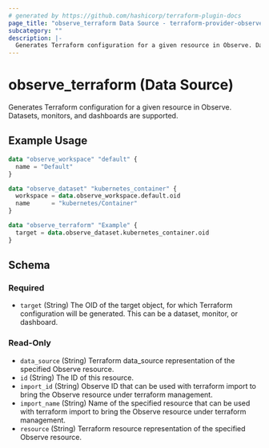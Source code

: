 ```yaml
---
# generated by https://github.com/hashicorp/terraform-plugin-docs
page_title: "observe_terraform Data Source - terraform-provider-observe"
subcategory: ""
description: |-
  Generates Terraform configuration for a given resource in Observe. Datasets, monitors, and dashboards are supported.
---
```


# observe_terraform (Data Source)

Generates Terraform configuration for a given resource in Observe. Datasets, monitors, and dashboards are supported.

## Example Usage

```terraform
data "observe_workspace" "default" {
  name = "Default"
}

data "observe_dataset" "kubernetes_container" {
  workspace = data.observe_workspace.default.oid
  name      = "kubernetes/Container"
}

data "observe_terraform" "Example" {
  target = data.observe_dataset.kubernetes_container.oid
}
```

<!-- schema generated by tfplugindocs -->
## Schema

### Required

- `target` (String) The OID of the target object, for which Terraform configuration will be generated. This can be a dataset, monitor, or dashboard.

### Read-Only

- `data_source` (String) Terraform data_source representation of the specified Observe resource.
- `id` (String) The ID of this resource.
- `import_id` (String) Observe ID that can be used with terraform import to bring the Observe resource under terraform management.
- `import_name` (String) Name of the specified resource  that can be used with terraform import to bring the Observe resource under terraform management.
- `resource` (String) Terraform resource representation of the specified Observe resource.

